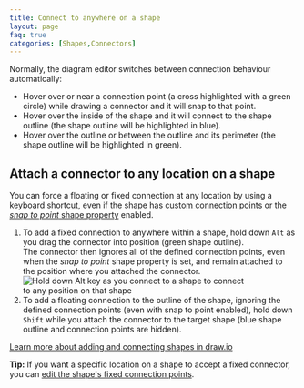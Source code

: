 ```yaml
---
title: Connect to anywhere on a shape
layout: page
faq: true
categories: [Shapes,Connectors]
---
```


Normally, the diagram editor switches between connection behaviour automatically:
* Hover over or near a connection point (a cross highlighted with a green circle) while drawing a connector and it will snap to that point.
* Hover over the inside of the shape and it will connect to the shape outline (the shape outline will be highlighted in blue). 
* Hover over the outline or between the outline and its perimeter (the shape outline will be highlighted in green).

## Attach a connector to any location on a shape

You can force a floating or fixed connection at any location by using a keyboard shortcut, even if the shape has [custom connection points](/doc/faq/shape-connection-points-customise.html) or the [_snap to point_ shape property](/doc/faq/snap-to-point.html) enabled.

1. To add a fixed connection to anywhere within a shape, hold down ``Alt`` as you drag the connector into position (green shape outline). 
<br />The connector then ignores all of the defined connection points, even when the _snap to point_ shape property is set, and remain attached to the position where you attached the connector. 
<br /><img src="/assets/img/blog/connect-to-shapes-anywhere.gif" style="width=100%;max-width:400px;height:auto;" alt="Hold down Alt key as you connect to a shape to connect to any position on that shape">
2. To add a floating connection to the outline of the shape, ignoring the defined connection points (even with snap to point enabled), hold down ``Shift`` while you attach the connector to the target shape (blue shape outline and connection points are hidden).

[Learn more about adding and connecting shapes in draw.io](/doc/faq/connect-shapes.html)

**Tip:** If you want a specific location on a shape to accept a fixed connector, you can [edit the shape's fixed connection points](/blog/edit-connection-points.html).